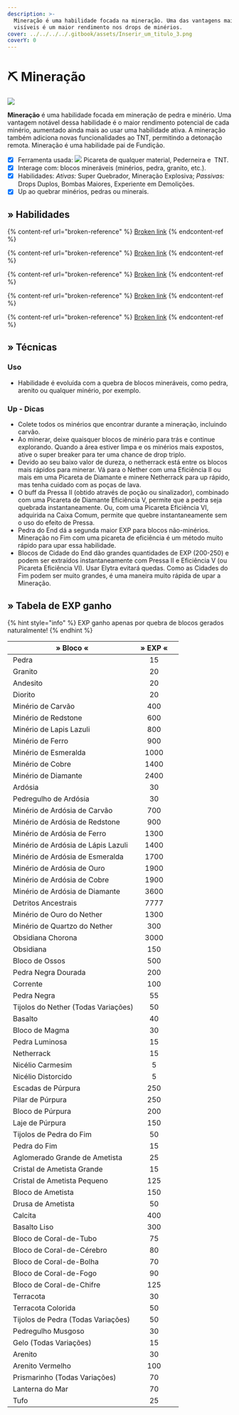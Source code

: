 ```yaml
---
description: >-
  Mineração é uma habilidade focada na mineração. Uma das vantagens mais
  visíveis é um maior rendimento nos drops de minérios.
cover: ../../../../.gitbook/assets/Inserir_um_titulo_3.png
coverY: 0
---
```


# ⛏️ Mineração

![](../../../../.gitbook/assets/MiningSkill.webp)

**Mineração** é uma habilidade focada em mineração de pedra e minério. Uma vantagem notável dessa habilidade é o maior rendimento potencial de cada minério, aumentado ainda mais ao usar uma habilidade ativa. A mineração também adiciona novas funcionalidades ao TNT, permitindo a detonação remota. Mineração é uma habilidade pai de Fundição.

* [x] Ferramenta usada: ![](../../../../.gitbook/assets/Pickaxe.webp) Picareta de qualquer material, <img src="../../../../.gitbook/assets/Flint_and_Steel_JE4_BE2.webp" alt="" data-size="line">Pederneira e <img src="../../../../.gitbook/assets/Dinamite.webp" alt="" data-size="line"> TNT.
* [x] Interage com: blocos mineráveis (minérios, pedra, granito, etc.).
* [x] Habilidades: _Ativas:_ Super Quebrador, Mineração Explosiva; _Passivas:_ Drops Duplos, Bombas Maiores, Experiente em Demolições.
* [x] Up ao quebrar minérios, pedras ou minerais.

## » Habilidades

{% content-ref url="broken-reference" %}
[Broken link](broken-reference)
{% endcontent-ref %}

{% content-ref url="broken-reference" %}
[Broken link](broken-reference)
{% endcontent-ref %}

{% content-ref url="broken-reference" %}
[Broken link](broken-reference)
{% endcontent-ref %}

{% content-ref url="broken-reference" %}
[Broken link](broken-reference)
{% endcontent-ref %}

{% content-ref url="broken-reference" %}
[Broken link](broken-reference)
{% endcontent-ref %}

## » Técnicas

### Uso

* Habilidade é evoluída com a quebra de blocos mineráveis, como pedra, arenito ou qualquer minério, por exemplo.&#x20;

### Up - Dicas

* Colete todos os minérios que encontrar durante a mineração, incluindo carvão.
* Ao minerar, deixe quaisquer blocos de minério para trás e continue explorando. Quando a área estiver limpa e os minérios mais expostos, ative o super breaker para ter uma chance de drop triplo.
* Devido ao seu baixo valor de dureza, o netherrack está entre os blocos mais rápidos para minerar. Vá para o Nether com uma Eficiência II ou mais em uma Picareta de Diamante e minere Netherrack para up rápido, mas tenha cuidado com as poças de lava.
* O buff da Pressa II (obtido através de poção ou sinalizador), combinado com uma Picareta de Diamante Eficiência V, permite que a pedra seja quebrada instantaneamente. Ou, com uma Picareta Eficiência VI, adquirida na Caixa Comum, permite que quebre instantaneamente sem o uso do efeito de Pressa.
* Pedra do End dá a segunda maior EXP para blocos não-minérios. Mineração no Fim com uma picareta de eficiência é um método muito rápido para upar essa habilidade.
* Blocos de Cidade do End dão grandes quantidades de EXP (200-250) e podem ser extraídos instantaneamente com Pressa II e Eficiência V (ou Picareta Eficiência VI). Usar Elytra evitará quedas. Como as Cidades do Fim podem ser muito grandes, é uma maneira muito rápida de upar a Mineração.

## » Tabela de EXP ganho

{% hint style="info" %}
EXP ganho apenas por quebra de blocos gerados naturalmente!
{% endhint %}

<table><thead><tr><th>» Bloco «</th><th align="center">» EXP «</th><th data-hidden></th></tr></thead><tbody><tr><td><img src="../../../../.gitbook/assets/Stone.webp" alt="" data-size="line"> Pedra</td><td align="center">15</td><td></td></tr><tr><td><img src="../../../../.gitbook/assets/Granite_JE2_BE2.webp" alt="" data-size="line"> Granito</td><td align="center">20</td><td></td></tr><tr><td><img src="../../../../.gitbook/assets/Andesite_JE3_BE2.webp" alt="" data-size="line"> Andesito</td><td align="center">20</td><td></td></tr><tr><td><img src="../../../../.gitbook/assets/Diorite.webp" alt="" data-size="line"> Diorito</td><td align="center">20</td><td></td></tr><tr><td><img src="../../../../.gitbook/assets/Min%3Frio_de_carv%3Fo_EJ2_EB2 (1).webp" alt="" data-size="line"> Minério de Carvão</td><td align="center">400</td><td></td></tr><tr><td><img src="../../../../.gitbook/assets/Redstone_Ore_JE4_BE3 (1).webp" alt="" data-size="line"> Minério de Redstone</td><td align="center">600</td><td></td></tr><tr><td><img src="../../../../.gitbook/assets/Lapis_Lazuli_Ore_%28pre-release%29 (1).webp" alt="" data-size="line"> Minério de Lapis Lazuli</td><td align="center">800</td><td></td></tr><tr><td><img src="../../../../.gitbook/assets/Iron_Ore_JE2_BE2 (1).webp" alt="" data-size="line"> Minério de Ferro</td><td align="center">900</td><td></td></tr><tr><td><img src="../../../../.gitbook/assets/Emerald_Ore_JE4_BE3 (1).webp" alt="" data-size="line"> Minério de Esmeralda</td><td align="center">1000</td><td></td></tr><tr><td><img src="../../../../.gitbook/assets/Copper_Ore_%28W%29_BE2 (1).webp" alt="" data-size="line"> Minério de Cobre</td><td align="center">1400</td><td></td></tr><tr><td><img src="../../../../.gitbook/assets/Diamond_Ore_JE5_BE5 (1).webp" alt="" data-size="line"> Minério de Diamante</td><td align="center">2400</td><td></td></tr><tr><td><img src="../../../../.gitbook/assets/Deepslate_%28UD%29_BE1.webp" alt="" data-size="line"> Ardósia</td><td align="center">30</td><td></td></tr><tr><td><img src="../../../../.gitbook/assets/Cobbled_Deepslate_JE2_BE1 (1).webp" alt="" data-size="line"> Pedregulho de Ardósia</td><td align="center">30</td><td></td></tr><tr><td><img src="../../../../.gitbook/assets/Deepslate_Coal_Ore_JE1_BE2 (1).webp" alt="" data-size="line"> Minério de Ardósia de Carvão</td><td align="center">700</td><td></td></tr><tr><td><img src="../../../../.gitbook/assets/Deepslate_Redstone_Ore_JE2_BE1 (1).webp" alt="" data-size="line"> Minério de Ardósia de Redstone</td><td align="center">900</td><td></td></tr><tr><td><img src="../../../../.gitbook/assets/Deepslate_Iron_Ore_JE2_BE1 (1).webp" alt="" data-size="line"> Minério de Ardósia de Ferro</td><td align="center">1300</td><td></td></tr><tr><td><img src="../../../../.gitbook/assets/Deepslate_Lapis_Lazuli_Ore_JE2_BE1 (1).webp" alt="" data-size="line"> Minério de Ardósia de Lápis Lazuli</td><td align="center">1400</td><td></td></tr><tr><td><img src="../../../../.gitbook/assets/Deepslate_Emerald_Ore_JE1_BE1 (1).webp" alt="" data-size="line"> Minério de Ardósia de Esmeralda</td><td align="center">1700</td><td></td></tr><tr><td><img src="../../../../.gitbook/assets/Deepslate_Gold_Ore_JE2_BE1 (1).webp" alt="" data-size="line"> Minério de Ardósia de Ouro</td><td align="center">1900</td><td></td></tr><tr><td><img src="../../../../.gitbook/assets/Deepslate_Copper_Ore_JE1_BE1 (1).webp" alt="" data-size="line"> Minério de Ardósia de Cobre</td><td align="center">1900</td><td></td></tr><tr><td><img src="../../../../.gitbook/assets/Deepslate_Diamond_Ore_JE2_BE1 (1).webp" alt="" data-size="line"> Minério de Ardósia de Diamante</td><td align="center">3600</td><td></td></tr><tr><td><img src="../../../../.gitbook/assets/Ancient_Debris_JE1_BE1 (1).webp" alt="" data-size="line"> Detritos Ancestrais</td><td align="center">7777</td><td></td></tr><tr><td><img src="../../../../.gitbook/assets/Nether_Gold_Ore_JE1.webp" alt="" data-size="line"> Minério de Ouro do Nether</td><td align="center">1300</td><td></td></tr><tr><td><img src="../../../../.gitbook/assets/Nether_Quartz_Ore_JE3_BE2 (1).webp" alt="" data-size="line"> Minério de Quartzo do Nether</td><td align="center">300</td><td></td></tr><tr><td><img src="../../../../.gitbook/assets/Crying_Obsidian_JE1_BE1.webp" alt="" data-size="line"> Obsidiana Chorona</td><td align="center">3000</td><td></td></tr><tr><td><img src="../../../../.gitbook/assets/Obsidian_JE3_BE2.webp" alt="" data-size="line"> Obsidiana</td><td align="center">150</td><td></td></tr><tr><td><img src="../../../../.gitbook/assets/Bone_Block_%28UD%29_JE2_BE2.webp" alt="" data-size="line"> Bloco de Ossos</td><td align="center">500</td><td></td></tr><tr><td><img src="../../../../.gitbook/assets/Gilded_Blackstone_JE2_BE2.webp" alt="" data-size="line"> Pedra Negra Dourada</td><td align="center">200</td><td></td></tr><tr><td><img src="../../../../.gitbook/assets/Chain_%28UD%29_JE1_BE1.webp" alt="" data-size="line"> Corrente</td><td align="center">100</td><td></td></tr><tr><td><img src="../../../../.gitbook/assets/Blackstone_JE1_BE1.webp" alt="" data-size="line"> Pedra Negra</td><td align="center">55</td><td></td></tr><tr><td><img src="../../../../.gitbook/assets/Nether_Bricks_JE1_BE1.webp" alt="" data-size="line"> Tijolos do Nether (Todas Variações)</td><td align="center">50</td><td></td></tr><tr><td><img src="../../../../.gitbook/assets/Basalt_%28UD%29_JE1_BE1.webp" alt="" data-size="line"> Basalto</td><td align="center">40</td><td></td></tr><tr><td><img src="../../../../.gitbook/assets/Magma_Block_JE2_BE2.webp" alt="" data-size="line"> Bloco de Magma</td><td align="center">30</td><td></td></tr><tr><td><img src="../../../../.gitbook/assets/Glowstone_JE4_BE2.webp" alt="" data-size="line"> Pedra Luminosa</td><td align="center">15</td><td></td></tr><tr><td><img src="../../../../.gitbook/assets/Netherrack_JE4_BE2.webp" alt="" data-size="line"> Netherrack</td><td align="center">15</td><td></td></tr><tr><td><img src="../../../../.gitbook/assets/Crimson_Nylium_JE1_BE1.webp" alt="" data-size="line"> Nicélio Carmesim</td><td align="center">5</td><td></td></tr><tr><td><img src="../../../../.gitbook/assets/Warped_Nylium_JE1_BE1.webp" alt="" data-size="line"> Nicélio Distorcido</td><td align="center">5</td><td></td></tr><tr><td><img src="../../../../.gitbook/assets/Purpur_Stairs_%28N%29_JE1_BE1.webp" alt="" data-size="line"> Escadas de Púrpura</td><td align="center">250</td><td></td></tr><tr><td><img src="../../../../.gitbook/assets/Purpur_Pillar_%28UD%29_JE3_BE2.webp" alt="" data-size="line"> Pilar de Púrpura</td><td align="center">250</td><td></td></tr><tr><td><img src="../../../../.gitbook/assets/Purpur_Block_JE2_BE2.webp" alt="" data-size="line"> Bloco de Púrpura</td><td align="center">200</td><td></td></tr><tr><td><img src="../../../../.gitbook/assets/Purpur_Slab_JE2_BE2.webp" alt="" data-size="line"> Laje de Púrpura</td><td align="center">150</td><td></td></tr><tr><td><img src="../../../../.gitbook/assets/End_Stone_Bricks_JE2_BE2.webp" alt="" data-size="line"> Tijolos de Pedra do Fim</td><td align="center">50</td><td></td></tr><tr><td><img src="../../../../.gitbook/assets/End_Stone_JE3_BE2.webp" alt="" data-size="line"> Pedra do Fim</td><td align="center">15</td><td></td></tr><tr><td><img src="../../../../.gitbook/assets/Amethyst_Cluster_%28U%29_JE1.webp" alt="" data-size="line"> Aglomerado Grande de Ametista</td><td align="center">25</td><td></td></tr><tr><td><img src="../../../../.gitbook/assets/Large_Amethyst_Bud_%28U%29_JE1.webp" alt="" data-size="line"> Cristal de Ametista Grande</td><td align="center">15</td><td></td></tr><tr><td><img src="../../../../.gitbook/assets/Small_Amethyst_Bud_%28U%29_JE1.webp" alt="" data-size="line"> Cristal de Ametista Pequeno</td><td align="center">125</td><td></td></tr><tr><td><img src="../../../../.gitbook/assets/Block_of_Amethyst_JE2.webp" alt="" data-size="line"> Bloco de Ametista</td><td align="center">150</td><td></td></tr><tr><td><img src="../../../../.gitbook/assets/Budding_Amethyst_JE3_BE1.webp" alt="" data-size="line"> Drusa de Ametista</td><td align="center">50</td><td></td></tr><tr><td><img src="../../../../.gitbook/assets/Calcite_JE1.webp" alt="" data-size="line"> Calcita</td><td align="center">400</td><td></td></tr><tr><td><img src="../../../../.gitbook/assets/Smooth_Basalt_JE1_BE1.webp" alt="" data-size="line"> Basalto Liso</td><td align="center">300</td><td></td></tr><tr><td><img src="../../../../.gitbook/assets/Tube_Coral_Block.webp" alt="" data-size="line"> Bloco de Coral-de-Tubo</td><td align="center">75</td><td></td></tr><tr><td><img src="../../../../.gitbook/assets/Brain_Coral_Block_JE2_BE1.webp" alt="" data-size="line"> Bloco de Coral-de-Cérebro</td><td align="center">80</td><td></td></tr><tr><td><img src="../../../../.gitbook/assets/Bubble_Coral_Block.webp" alt="" data-size="line"> Bloco de Coral-de-Bolha</td><td align="center">70</td><td></td></tr><tr><td><img src="../../../../.gitbook/assets/Fire_Coral_Block.webp" alt="" data-size="line"> Bloco de Coral-de-Fogo</td><td align="center">90</td><td></td></tr><tr><td><img src="../../../../.gitbook/assets/Horn_Coral_Block_JE2_BE2.webp" alt="" data-size="line"> Bloco de Coral-de-Chifre</td><td align="center">125</td><td></td></tr><tr><td><img src="../../../../.gitbook/assets/Red_Terracotta_JE1_BE1.webp" alt="" data-size="line"> Terracota</td><td align="center">30</td><td></td></tr><tr><td><img src="../../../../.gitbook/assets/Blue_Terracotta_JE1_BE1.webp" alt="" data-size="line"> Terracota Colorida</td><td align="center">50</td><td></td></tr><tr><td><img src="../../../../.gitbook/assets/Stone_Bricks_JE3_BE2.webp" alt="" data-size="line"> Tijolos de Pedra (Todas Variações)</td><td align="center">50</td><td></td></tr><tr><td><img src="../../../../.gitbook/assets/Mossy_Cobblestone_JE3.webp" alt="" data-size="line"> Pedregulho Musgoso</td><td align="center">30</td><td></td></tr><tr><td><img src="../../../../.gitbook/assets/Ice_JE2_BE3.webp" alt="" data-size="line"> Gelo (Todas Variações)</td><td align="center">15</td><td></td></tr><tr><td><img src="../../../../.gitbook/assets/Sandstone_JE6_BE3.webp" alt="" data-size="line"> Arenito</td><td align="center">30</td><td></td></tr><tr><td><img src="../../../../.gitbook/assets/Cut_Red_Sandstone_JE4_BE2.webp" alt="" data-size="line"> Arenito Vermelho</td><td align="center">100</td><td></td></tr><tr><td><img src="../../../../.gitbook/assets/Prismarinho.webp" alt="" data-size="line"> Prismarinho (Todas Variações)</td><td align="center">70</td><td></td></tr><tr><td><img src="../../../../.gitbook/assets/Sea_Lantern_JE1.webp" alt="" data-size="line"> Lanterna do Mar</td><td align="center">70</td><td></td></tr><tr><td><img src="../../../../.gitbook/assets/Tuff_JE1_BE1.webp" alt="" data-size="line"> Tufo</td><td align="center">25</td><td></td></tr></tbody></table>
